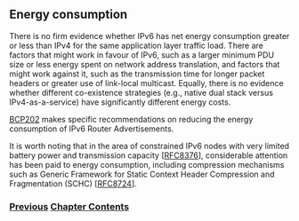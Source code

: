 ## Energy consumption

There is no firm evidence whether IPv6 has net energy consumption greater or less than IPv4 for the same application layer traffic load. There are factors that might work in favour of IPv6, such as a larger minimum PDU size or less energy spent on network address translation, and factors that might work against it, such as the transmission time for longer packet headers or greater use of link-local multicast. Equally, there is no evidence whether different co-existence strategies (e.g., native dual stack versus IPv4-as-a-service) have significantly different energy costs.

[BCP202](https://www.rfc-editor.org/info/bcp202) makes specific recommendations on reducing the energy consumption of IPv6 Router Advertisements.

It is worth noting that in the area of constrained IPv6 nodes with very limited battery power and transmission capacity \[[RFC8376](https://www.rfc-editor.org/info/rfc8376)], considerable attention has been paid to energy consumption, including compression mechanisms such as Generic Framework for Static Context Header Compression and Fragmentation (SCHC) \[[RFC8724](https://www.rfc-editor.org/info/rfc8724)]. 

<!-- Link lines generated automatically; do not delete -->
### [<ins>Previous</ins>](Multi-prefix%20operation.md) [<ins>Chapter Contents</ins>](6.%20Management%20and%20Operations.md)
